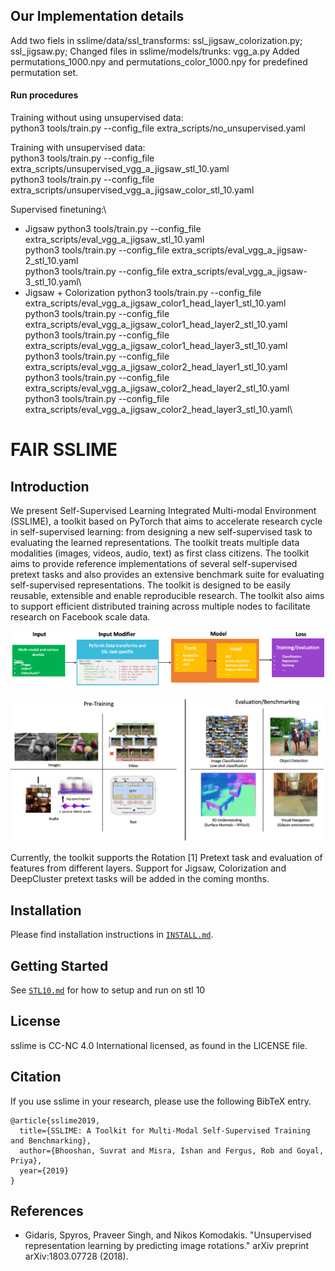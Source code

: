 ## Our Implementation details
Add two fiels in sslime/data/ssl_transforms: ssl_jigsaw_colorization.py; ssl_jigsaw.py;
Changed files in sslime/models/trunks:
vgg_a.py
Added permutations_1000.npy and permutations_color_1000.npy for predefined permutation set.
#### Run procedures
Training without using unsupervised data:\
python3 tools/train.py --config_file extra_scripts/no_unsupervised.yaml

Training with unsupervised data: \
python3 tools/train.py --config_file extra_scripts/unsupervised_vgg_a_jigsaw_stl_10.yaml\
python3 tools/train.py --config_file extra_scripts/unsupervised_vgg_a_jigsaw_color_stl_10.yaml

Supervised finetuning:\
* Jigsaw
python3 tools/train.py --config_file extra_scripts/eval_vgg_a_jigsaw_stl_10.yaml\
python3 tools/train.py --config_file extra_scripts/eval_vgg_a_jigsaw-2_stl_10.yaml\
python3 tools/train.py --config_file extra_scripts/eval_vgg_a_jigsaw-3_stl_10.yaml\
* Jigsaw + Colorization
python3 tools/train.py --config_file extra_scripts/eval_vgg_a_jigsaw_color1_head_layer1_stl_10.yaml\
python3 tools/train.py --config_file extra_scripts/eval_vgg_a_jigsaw_color1_head_layer2_stl_10.yaml\
python3 tools/train.py --config_file extra_scripts/eval_vgg_a_jigsaw_color1_head_layer3_stl_10.yaml\
python3 tools/train.py --config_file extra_scripts/eval_vgg_a_jigsaw_color2_head_layer1_stl_10.yaml\
python3 tools/train.py --config_file extra_scripts/eval_vgg_a_jigsaw_color2_head_layer2_stl_10.yaml\
python3 tools/train.py --config_file extra_scripts/eval_vgg_a_jigsaw_color2_head_layer3_stl_10.yaml\
# FAIR SSLIME

## Introduction
We present Self-Supervised Learning Integrated Multi-modal Environment (SSLIME), a toolkit based on PyTorch that aims to accelerate research cycle in self-supervised learning: from designing a new self-supervised task to evaluating the learned representations. The toolkit treats multiple data modalities (images, videos, audio, text) as first class citizens. The toolkit aims to provide reference implementations of several self-supervised pretext tasks and also provides an extensive benchmark suite for evaluating self-supervised representations. The toolkit is designed to be easily reusable, extensible and enable reproducible research. The toolkit also aims to support efficient distributed training across multiple nodes to facilitate research on Facebook scale data.

<p align="center">
  <img src="demo/framework_components.png" alt="Framework Components" title="Framework Components"/>
</p>

<p align="center">
  <img src="demo/framework_features.png" alt="Framework Features" title="Framework Features"/>
</p>

Currently, the toolkit supports the Rotation [1] Pretext task and evaluation of features from different layers. Support for Jigsaw, Colorization and DeepCluster pretext tasks will be added in the coming months.

## Installation

Please find installation instructions in [`INSTALL.md`](INSTALL.md).

## Getting Started
See [`STL10.md`](STL10.md) for how to setup and run on stl 10


## License

sslime is CC-NC 4.0 International licensed, as found in the LICENSE file.

## Citation

If you use sslime in your research, please use the following BibTeX entry.

```
@article{sslime2019,
  title={SSLIME: A Toolkit for Multi-Modal Self-Supervised Training and Benchmarking},
  author={Bhooshan, Suvrat and Misra, Ishan and Fergus, Rob and Goyal, Priya},
  year={2019}
}
```

## References
- Gidaris, Spyros, Praveer Singh, and Nikos Komodakis. "Unsupervised representation learning by predicting image rotations." arXiv preprint arXiv:1803.07728 (2018).
